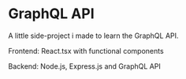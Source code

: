 # GraphQL API

A little side-project i made to learn the GraphQL API.

Frontend: React.tsx with functional components

Backend: Node.js, Express.js and GraphQL API
